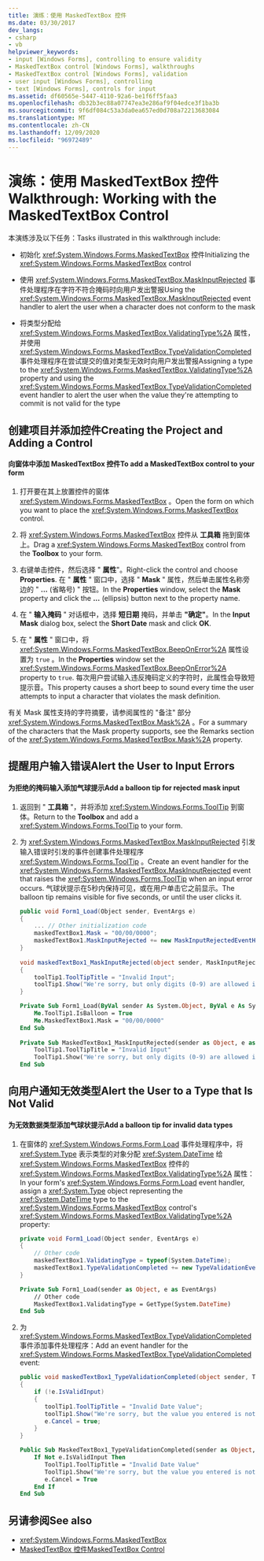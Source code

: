 ```yaml
---
title: 演练：使用 MaskedTextBox 控件
ms.date: 03/30/2017
dev_langs:
- csharp
- vb
helpviewer_keywords:
- input [Windows Forms], controlling to ensure validity
- MaskedTextBox control [Windows Forms], walkthroughs
- MaskedTextBox control [Windows Forms], validation
- user input [Windows Forms], controlling
- text [Windows Forms], controls for input
ms.assetid: df60565e-5447-4110-92a6-be1f6ff5faa3
ms.openlocfilehash: db32b3ec88a07747ea3e286af9f04edce3f1ba3b
ms.sourcegitcommit: 9f6df084c53a3da0ea657ed0d708a72213683084
ms.translationtype: MT
ms.contentlocale: zh-CN
ms.lasthandoff: 12/09/2020
ms.locfileid: "96972489"
---
```

# <a name="walkthrough-working-with-the-maskedtextbox-control"></a><span data-ttu-id="43117-102">演练：使用 MaskedTextBox 控件</span><span class="sxs-lookup"><span data-stu-id="43117-102">Walkthrough: Working with the MaskedTextBox Control</span></span>
<span data-ttu-id="43117-103">本演练涉及以下任务：</span><span class="sxs-lookup"><span data-stu-id="43117-103">Tasks illustrated in this walkthrough include:</span></span>  
  
- <span data-ttu-id="43117-104">初始化 <xref:System.Windows.Forms.MaskedTextBox> 控件</span><span class="sxs-lookup"><span data-stu-id="43117-104">Initializing the <xref:System.Windows.Forms.MaskedTextBox> control</span></span>  
  
- <span data-ttu-id="43117-105">使用 <xref:System.Windows.Forms.MaskedTextBox.MaskInputRejected> 事件处理程序在字符不符合掩码时向用户发出警报</span><span class="sxs-lookup"><span data-stu-id="43117-105">Using the <xref:System.Windows.Forms.MaskedTextBox.MaskInputRejected> event handler to alert the user when a character does not conform to the mask</span></span>  
  
- <span data-ttu-id="43117-106">将类型分配给 <xref:System.Windows.Forms.MaskedTextBox.ValidatingType%2A> 属性，并使用 <xref:System.Windows.Forms.MaskedTextBox.TypeValidationCompleted> 事件处理程序在尝试提交的值对类型无效时向用户发出警报</span><span class="sxs-lookup"><span data-stu-id="43117-106">Assigning a type to the <xref:System.Windows.Forms.MaskedTextBox.ValidatingType%2A> property and using the <xref:System.Windows.Forms.MaskedTextBox.TypeValidationCompleted> event handler to alert the user when the value they're attempting to commit is not valid for the type</span></span>  
  
## <a name="creating-the-project-and-adding-a-control"></a><span data-ttu-id="43117-107">创建项目并添加控件</span><span class="sxs-lookup"><span data-stu-id="43117-107">Creating the Project and Adding a Control</span></span>  
  
#### <a name="to-add-a-maskedtextbox-control-to-your-form"></a><span data-ttu-id="43117-108">向窗体中添加 MaskedTextBox 控件</span><span class="sxs-lookup"><span data-stu-id="43117-108">To add a MaskedTextBox control to your form</span></span>  
  
1. <span data-ttu-id="43117-109">打开要在其上放置控件的窗体 <xref:System.Windows.Forms.MaskedTextBox> 。</span><span class="sxs-lookup"><span data-stu-id="43117-109">Open the form on which you want to place the <xref:System.Windows.Forms.MaskedTextBox> control.</span></span>  
  
2. <span data-ttu-id="43117-110">将 <xref:System.Windows.Forms.MaskedTextBox> 控件从 **工具箱** 拖到窗体上。</span><span class="sxs-lookup"><span data-stu-id="43117-110">Drag a <xref:System.Windows.Forms.MaskedTextBox> control from the **Toolbox** to your form.</span></span>  
  
3. <span data-ttu-id="43117-111">右键单击控件，然后选择 " **属性**"。</span><span class="sxs-lookup"><span data-stu-id="43117-111">Right-click the control and choose **Properties**.</span></span> <span data-ttu-id="43117-112">在 " **属性** " 窗口中，选择 " **Mask** " 属性，然后单击属性名称旁边的 " **...** (省略号) " 按钮。</span><span class="sxs-lookup"><span data-stu-id="43117-112">In the **Properties** window, select the **Mask** property and click the **...** (ellipsis) button next to the property name.</span></span>  
  
4. <span data-ttu-id="43117-113">在 " **输入掩码** " 对话框中，选择 **短日期** 掩码，并单击 **"确定"**。</span><span class="sxs-lookup"><span data-stu-id="43117-113">In the **Input Mask** dialog box, select the **Short Date** mask and click **OK**.</span></span>  
  
5. <span data-ttu-id="43117-114">在 " **属性** " 窗口中，将 <xref:System.Windows.Forms.MaskedTextBox.BeepOnError%2A> 属性设置为 `true` 。</span><span class="sxs-lookup"><span data-stu-id="43117-114">In the **Properties** window set the <xref:System.Windows.Forms.MaskedTextBox.BeepOnError%2A> property to `true`.</span></span> <span data-ttu-id="43117-115">每次用户尝试输入违反掩码定义的字符时，此属性会导致短提示音。</span><span class="sxs-lookup"><span data-stu-id="43117-115">This property causes a short beep to sound every time the user attempts to input a character that violates the mask definition.</span></span>  
  
 <span data-ttu-id="43117-116">有关 Mask 属性支持的字符摘要，请参阅属性的 "备注" 部分 <xref:System.Windows.Forms.MaskedTextBox.Mask%2A> 。</span><span class="sxs-lookup"><span data-stu-id="43117-116">For a summary of the characters that the Mask property supports, see the Remarks section of the <xref:System.Windows.Forms.MaskedTextBox.Mask%2A> property.</span></span>  
  
## <a name="alert-the-user-to-input-errors"></a><span data-ttu-id="43117-117">提醒用户输入错误</span><span class="sxs-lookup"><span data-stu-id="43117-117">Alert the User to Input Errors</span></span>  
  
#### <a name="add-a-balloon-tip-for-rejected-mask-input"></a><span data-ttu-id="43117-118">为拒绝的掩码输入添加气球提示</span><span class="sxs-lookup"><span data-stu-id="43117-118">Add a balloon tip for rejected mask input</span></span>  
  
1. <span data-ttu-id="43117-119">返回到 " **工具箱** "，并将添加 <xref:System.Windows.Forms.ToolTip> 到窗体。</span><span class="sxs-lookup"><span data-stu-id="43117-119">Return to the **Toolbox** and add a <xref:System.Windows.Forms.ToolTip> to your form.</span></span>  
  
2. <span data-ttu-id="43117-120">为 <xref:System.Windows.Forms.MaskedTextBox.MaskInputRejected> 引发输入错误时引发的事件创建事件处理程序 <xref:System.Windows.Forms.ToolTip> 。</span><span class="sxs-lookup"><span data-stu-id="43117-120">Create an event handler for the <xref:System.Windows.Forms.MaskedTextBox.MaskInputRejected> event that raises the <xref:System.Windows.Forms.ToolTip> when an input error occurs.</span></span> <span data-ttu-id="43117-121">气球状提示在5秒内保持可见，或在用户单击它之前显示。</span><span class="sxs-lookup"><span data-stu-id="43117-121">The balloon tip remains visible for five seconds, or until the user clicks it.</span></span>  
  
    ```csharp  
    public void Form1_Load(Object sender, EventArgs e)
    {  
        ... // Other initialization code  
        maskedTextBox1.Mask = "00/00/0000";  
        maskedTextBox1.MaskInputRejected += new MaskInputRejectedEventHandler(maskedTextBox1_MaskInputRejected)  
    }  
  
    void maskedTextBox1_MaskInputRejected(object sender, MaskInputRejectedEventArgs e)  
    {  
        toolTip1.ToolTipTitle = "Invalid Input";  
        toolTip1.Show("We're sorry, but only digits (0-9) are allowed in dates.", maskedTextBox1, maskedTextBox1.Location, 5000);  
    }  
    ```  
  
    ```vb  
    Private Sub Form1_Load(ByVal sender As System.Object, ByVal e As System.EventArgs) Handles MyBase.Load  
        Me.ToolTip1.IsBalloon = True  
        Me.MaskedTextBox1.Mask = "00/00/0000"  
    End Sub  
  
    Private Sub MaskedTextBox1_MaskInputRejected(sender as Object, e as MaskInputRejectedEventArgs) Handles MaskedTextBox1.MaskInputRejected  
        ToolTip1.ToolTipTitle = "Invalid Input"  
        ToolTip1.Show("We're sorry, but only digits (0-9) are allowed in dates.", MaskedTextBox1, 5000)  
    End Sub  
    ```  
  
## <a name="alert-the-user-to-a-type-that-is-not-valid"></a><span data-ttu-id="43117-122">向用户通知无效类型</span><span class="sxs-lookup"><span data-stu-id="43117-122">Alert the User to a Type that Is Not Valid</span></span>  
  
#### <a name="add-a-balloon-tip-for-invalid-data-types"></a><span data-ttu-id="43117-123">为无效数据类型添加气球状提示</span><span class="sxs-lookup"><span data-stu-id="43117-123">Add a balloon tip for invalid data types</span></span>  
  
1. <span data-ttu-id="43117-124">在窗体的 <xref:System.Windows.Forms.Form.Load> 事件处理程序中，将 <xref:System.Type> 表示类型的对象分配 <xref:System.DateTime> 给 <xref:System.Windows.Forms.MaskedTextBox> 控件的 <xref:System.Windows.Forms.MaskedTextBox.ValidatingType%2A> 属性：</span><span class="sxs-lookup"><span data-stu-id="43117-124">In your form's <xref:System.Windows.Forms.Form.Load> event handler, assign a <xref:System.Type> object representing the <xref:System.DateTime> type to the <xref:System.Windows.Forms.MaskedTextBox> control's <xref:System.Windows.Forms.MaskedTextBox.ValidatingType%2A> property:</span></span>  
  
    ```csharp  
    private void Form1_Load(Object sender, EventArgs e)  
    {  
        // Other code  
        maskedTextBox1.ValidatingType = typeof(System.DateTime);  
        maskedTextBox1.TypeValidationCompleted += new TypeValidationEventHandler(maskedTextBox1_TypeValidationCompleted);  
    }  
    ```  
  
    ```vb  
    Private Sub Form1_Load(sender as Object, e as EventArgs)  
        // Other code  
        MaskedTextBox1.ValidatingType = GetType(System.DateTime)  
    End Sub  
    ```  
  
2. <span data-ttu-id="43117-125">为 <xref:System.Windows.Forms.MaskedTextBox.TypeValidationCompleted> 事件添加事件处理程序：</span><span class="sxs-lookup"><span data-stu-id="43117-125">Add an event handler for the <xref:System.Windows.Forms.MaskedTextBox.TypeValidationCompleted> event:</span></span>  
  
    ```csharp  
    public void maskedTextBox1_TypeValidationCompleted(object sender, TypeValidationEventArgs e)  
    {  
        if (!e.IsValidInput)  
        {  
           toolTip1.ToolTipTitle = "Invalid Date Value";  
           toolTip1.Show("We're sorry, but the value you entered is not a valid date. Please change the value.", maskedTextBox1, 5000);  
           e.Cancel = true;  
        }  
    }  
    ```  
  
    ```vb  
    Public Sub MaskedTextBox1_TypeValidationCompleted(sender as Object, e as TypeValidationEventArgs)  
        If Not e.IsValidInput Then  
           ToolTip1.ToolTipTitle = "Invalid Date Value"  
           ToolTip1.Show("We're sorry, but the value you entered is not a valid date. Please change the value.", maskedTextBox1, 5000)  
           e.Cancel = True  
        End If  
    End Sub  
    ```  
  
## <a name="see-also"></a><span data-ttu-id="43117-126">另请参阅</span><span class="sxs-lookup"><span data-stu-id="43117-126">See also</span></span>

- <xref:System.Windows.Forms.MaskedTextBox>
- [<span data-ttu-id="43117-127">MaskedTextBox 控件</span><span class="sxs-lookup"><span data-stu-id="43117-127">MaskedTextBox Control</span></span>](maskedtextbox-control-windows-forms.md)
